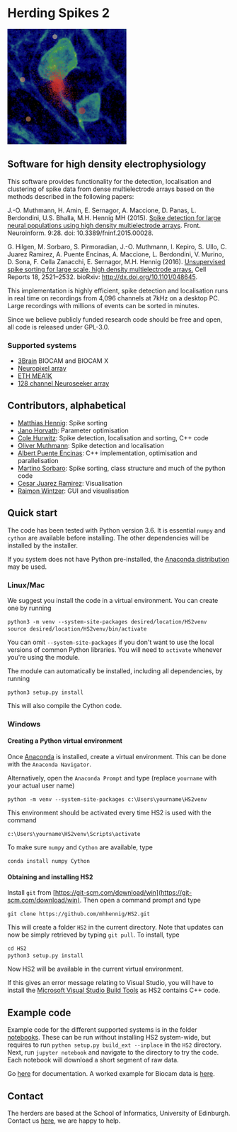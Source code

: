 # Herding Spikes 2

![Spikes](documentation/pictures/spikes.png)

## Software for high density electrophysiology

This software provides functionality for the detection, localisation and clustering of spike data from dense multielectrode arrays based on the methods described in the following papers:

J.-O. Muthmann, H. Amin, E. Sernagor, A. Maccione, D. Panas, L. Berdondini, U.S. Bhalla, M.H. Hennig MH (2015). [Spike detection for large neural populations using high density multielectrode arrays](http://journal.frontiersin.org/article/10.3389/fninf.2015.00028/abstract). Front. Neuroinform. 9:28. doi: 10.3389/fninf.2015.00028.

G. Hilgen, M. Sorbaro, S. Pirmoradian, J.-O. Muthmann, I. Kepiro, S. Ullo, C. Juarez Ramirez, A. Puente Encinas, A. Maccione, L. Berdondini, V. Murino, D. Sona, F. Cella Zanacchi, E. Sernagor, M.H. Hennig (2016). [Unsupervised spike sorting for large scale, high density multielectrode arrays.](http://www.cell.com/cell-reports/fulltext/S2211-1247(17)30236-X) Cell Reports 18, 2521–2532. bioRxiv: <http://dx.doi.org/10.1101/048645>.

This implementation is highly efficient, spike detection and localisation runs in real time on recordings from 4,096 channels at 7kHz on a desktop PC. Large recordings with millions of events can be sorted in minutes.

Since we believe publicly funded research code should be free and open, all code is released under GPL-3.0.

### Supported systems  <a name="systems"></a>

- [3Brain](http://3brain.com/) BIOCAM and BIOCAM X
- [Neuropixel array](https://www.ucl.ac.uk/neuropixels)
- [ETH MEA1K](https://www.bsse.ethz.ch/bel/research/cmos-microsystems/microelectrode-systems.html)
- [128 channel Neuroseeker array](http://neuroseeker.eu/)

## Contributors, alphabetical <a name="people"></a>

- [Matthias Hennig](http://homepages.inf.ed.ac.uk/mhennig/index.html): Spike sorting
- [Jano Horvath](https://github.com/JanoHorvath): Parameter optimisation
- [Cole Hurwitz](https://github.com/colehurwitz31): Spike detection, localisation and sorting, C++ code
- [Oliver Muthmann](mailto:ollimuh@googlemail.com): Spike detection and localisation
- [Albert Puente Encinas](https://github.com/albertpuente): C++ implementation, optimisation and parallelisation
- [Martino Sorbaro](http://martinosorb.github.io): Spike sorting, class structure and much of the python code
- [Cesar Juarez Ramirez](mailto:cesaripn2@gmail.com): Visualisation
- [Raimon Wintzer](https://github.com/lsIand): GUI and visualisation

## Quick start <a name="quickstart"></a>

The code has been tested with Python version 3.6. It is essential `numpy` and `cython` are available before installing.
The other dependencies will be installed by the installer.

If you system does not have Python pre-installed, the [Anaconda distribution](https://www.anaconda.com/download/) may be used.

### Linux/Mac

We suggest you install the code in a virtual environment. You can create one by running

    python3 -m venv --system-site-packages desired/location/HS2venv
    source desired/location/HS2venv/bin/activate

You can omit `--system-site-packages` if you don't want to use the local versions of common Python libraries. You will need to `activate` whenever you're using the module.

The module can automatically be installed, including all dependencies, by running

    python3 setup.py install

This will also compile the Cython code.

### Windows

#### Creating a Python virtual environment

Once [Anaconda](https://www.anaconda.com/download/#windows) is installed, create a virtual environment. This can be done with the ``Anaconda Navigator``.

Alternatively, open the ``Anaconda Prompt`` and type (replace ``yourname`` with your actual user name)

    python -m venv --system-site-packages c:\Users\yourname\HS2venv

This environment should be activated every time HS2 is used with the command

    c:\Users\yourname\HS2venv\Scripts\activate

To make sure ``numpy`` and ``Cython`` are available, type

    conda install numpy Cython

#### Obtaining and installing HS2

Install ``git`` from [https://git-scm.com/download/win](https://git-scm.com/download/win). Then open a command prompt and type

    git clone https://github.com/mhhennig/HS2.git

This will create a folder ``HS2`` in the current directory. Note that updates can now be simply retrieved by typing ``git pull``. To install, type

    cd HS2
    python3 setup.py install

Now HS2 will be available in the current virtual environment.

If this gives an error message relating to Visual Studio, you will have to install the [Microsoft Visual Studio Build Tools](https://www.visualstudio.com/downloads/#build-tools-for-visual-studio-2017) as HS2 contains C++ code.


## Example code

Example code for the different supported systems is in the folder [notebooks](notebooks). These can be run without installing HS2 system-wide, but requires to run ``python setup.py build_ext --inplace`` in the ``HS2`` directory. Next, run ``jupyter notebook`` and navigate to the directory to try the code. Each notebook will download a short segment of raw data.

Go [here](documentation) for documentation. A worked example for Biocam data is [here](documentation/biocam/BioCam-demo.md).

## Contact

The herders are based at the School of Informatics, University of Edinburgh. Contact us [here](http://homepages.inf.ed.ac.uk/mhennig/contact/), we are happy to help.   
